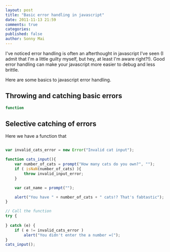 ```yaml
---
layout: post
title: "Basic error handling in javascript"
date: 2011-11-13 21:59
comments: true
categories: 
published: false
author: Sonny Mai
---
```


I've noticed error handling is often an afterthought in javascript I've seen (I admit that I'm a little guilty myself, but hey, at least I'm aware right?!). Good error handling can make your javascript more easier to debug and less brittle.

Here are some basics to javascript error handling.

## Throwing and catching basic errors

``` javascript
function
```

## Selective catching of errors

Here we have a function that

``` javascript

var invalid_cats_error = new Error("Invalid cat input");

function cats_input(){
	var number_of_cats = prompt("How many cats do you own?", "");
	if ( isNaN(number_of_cats) ){
		throw invalid_input_error;
	}

	var cat_name = prompt("");

	alert("You have " + number_of_cats + " cats!? That's fabtastic");
}

// Call the function
try {
	
} catch (e) {
	if ( e != invalid_cats_error )
   		alert("You didn't enter the a number =(");
}
cats_input();
```